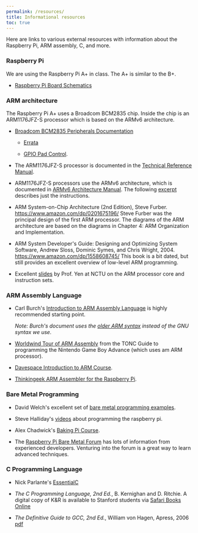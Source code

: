 ```yaml
---
permalink: /resources/
title: Informational resources
toc: true
---
```


Here are links to various external resources with information about the Raspberry Pi, ARM assembly, C, and more.

### Raspberry Pi

We are using the Raspberry Pi A+ in class. The A+ is similar to the B+.

* [Raspberry Pi Board Schematics](https://github.com/raspberrypi/documentation/blob/master/hardware/raspberrypi/schematics/README.md)

### ARM architecture

The Raspberry Pi A+ uses a Broadcom BCM2835 chip. 
Inside the chip is an ARM1176JFZ-S processor 
which is based on the ARMv6 architecture.

* [Broadcom BCM2835 Peripherals Documentation](../readings/BCM2835-ARM-Peripherals.pdf )

  * [Errata](http://elinux.org/BCM2835_datasheet_errata)

  * [GPIO Pad Control](http://www.scribd.com/doc/101830961/GPIO-Pads-Control2).

* The ARM1176JFZ-S processor is documented in the 
[Technical Reference Manual](http://infocenter.arm.com/help/topic/com.arm.doc.ddi0301h/DDI0301H_arm1176jzfs_r0p7_trm.pdf).  

* ARM1176JFZ-S processors use the ARMv6 architecture,
which is documented in [ARMv6 Architecture Manual](../readings/armv6.pdf).
The following [excerpt](../readings/armisa.pdf)
describes just the instructions.


* ARM System-on-Chip Architecture (2nd Edition), Steve Furber. <https://www.amazon.com/dp/0201675196/>
Steve Furber was the principal design of the first ARM processor.
The diagrams of the ARM architecture are based on the diagrams
in Chapter 4: ARM Organization and Implementation.

* ARM System Developer's Guide: Designing and Optimizing System Software, Andrew Sloss, Dominic Symes, and Chris Wright, 2004. <https://www.amazon.com/dp/1558608745/> This book is a bit dated, but still provides an excellent overview of low-level ARM programming. 

* Excellent [slides](http://twins.ee.nctu.edu.tw/courses/ip_core_02/handout_pdf/Chapter_2.pdf) by Prof. Yen at NCTU on the ARM processor core and instruction sets.

### ARM Assembly Language

* Carl Burch's
  [Introduction to ARM Assembly Language](http://www.toves.org/books/arm/)
  is highly recommended starting point.

  *Note: Burch's document uses the
  [older ARM syntax](http://infocenter.arm.com/help/index.jsp?topic=/com.arm.doc.dui0773a/chr1383143764305.html)
  instead of the GNU syntax we use.*

* [Worldwind Tour of ARM Assembly](http://www.coranac.com/tonc/text/asm.htm) from the TONC Guide to programming the Nintendo Game Boy Advance (which uses am ARM processor).

* [Davespace Introduction to ARM Course](http://www.davespace.co.uk/arm/introduction-to-arm/index.html).

* [Thinkingeek ARM Assembler for the Raspberry Pi](http://thinkingeek.com/2013/01/09/arm-assembler-raspberry-pi-chapter-1/).

### Bare Metal Programming

* David Welch's excellent set of [bare metal programming examples](https://github.com/dwelch67/raspberrypi).

* Steve Halliday's [videos](http://computersciencevideos.org/Raspberry-Pi/Raspberry-Pi-Setup) about programming the raspberry pi.

* Alex Chadwick's [Baking Pi Course](http://www.cl.cam.ac.uk/projects/raspberrypi/tutorials/os/).

* The [Raspberry Pi Bare Metal Forum](http://www.raspberrypi.org/forums/viewforum.php?f=72) has lots of information from experienced developers. Venturing into the forum is a great way to learn advanced techniques. 

### C Programming Language

* Nick Parlante's [EssentialC](http://cslibrary.stanford.edu/101)

* *The C Programming Language, 2nd Ed.*, B. Kernighan and D. Ritchie.
A digital copy of K&R is available to Stanford students via 
[Safari Books Online](https://proquest-safaribooksonline-com.stanford.idm.oclc.org/9780133086249)

* *The Definitive Guide to GCC, 2nd Ed.*, William von Hagen, Apress, 2006
[pdf](http://sensperiodit.files.wordpress.com/2011/04/hagen-the-definitive-guide-to-gcc-2e-apress-2006.pdf)
